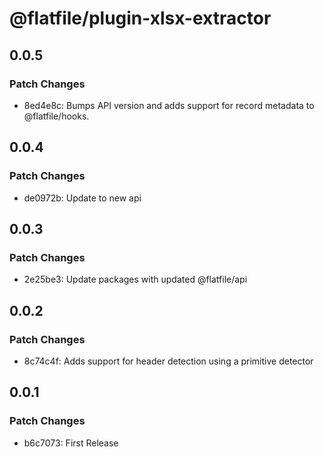 # @flatfile/plugin-xlsx-extractor

## 0.0.5

### Patch Changes

- 8ed4e8c: Bumps API version and adds support for record metadata to @flatfile/hooks.

## 0.0.4

### Patch Changes

- de0972b: Update to new api

## 0.0.3

### Patch Changes

- 2e25be3: Update packages with updated @flatfile/api

## 0.0.2

### Patch Changes

- 8c74c4f: Adds support for header detection using a primitive detector

## 0.0.1

### Patch Changes

- b6c7073: First Release
